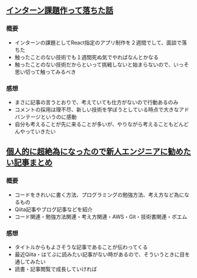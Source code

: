 ## [インターン課題作って落ちた話](https://qiita.com/shigi-p/items/d5a5a04c7ad3613608d0)
### 概要
- インターンの課題としてReact指定のアプリ制作を２週間でして、面談で落ちた
- 触ったことのない技術でも１週間死ぬ気でやればなんとかなる
- 触ったことのない技術だからといって挑戦しないと始まらないので、いっそ思い切って触ってみるべき

### 感想
- まさに記事の言うとおりで、考えていても仕方がないので行動あるのみ
- コメントの採用は理不尽、新しい技術を学ぼうとしている時点で大きなアドバンテージというのに感動
- 自分も考えることが先に来ることが多いが、やりながら考えることもどんどんやっていきたい

## [個人的に超絶為になったので新人エンジニアに勧めたい記事まとめ](https://qiita.com/shimajiri/items/501828dc8d589e214470)
### 概要
- コードをきれいに書く方法、プログラミングの勉強方法、考え方など為になるもの
- Qiita記事やブログ記事などを紹介
- コード関連・勉強方法関連・考え方関連・AWS・Git・技術書関連・ポエム

### 感想
- タイトルからもよさそうな記事であることが伝わってくる
- 最近Qiita・はてぶに読みたい記事がない時があるので、そういうときに目を通してみたい
- 読書・記事閲覧で成長していければ

